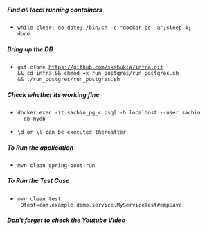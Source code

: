 ##### Find all local running containers
 - <code>while clear; do date; /bin/sh -c "docker ps -a";sleep 4; done</code>


##### Bring up the DB
 - <code>git clone https://github.com/skshukla/infra.git && cd infra && chmod +x run_postgres/run_postgres.sh && ./run_postgres/run_postgres.sh</code>

##### Check whether its working fine
 - <code>docker exec -it sachin_pg_c psql -h localhost --user sachin --db mydb</code>

 - <code>\d or \l can be executed thereafter</code>
  

##### To Run the application
 - <code>mvn clean spring-boot:run</code>
 
 
##### To Run the Test Case
 - <code>mvn clean test -Dtest=com.example.demo.service.MyServiceTest#empSave</code>


##### Don't forget to check the [Youtube Video](https://www.youtube.com/watch?v=SwUNDUOvg_k)
